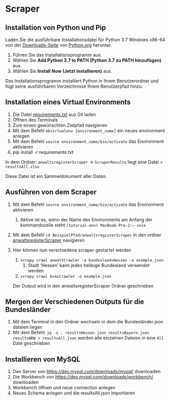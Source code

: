 # Scraper

## Installation von Python und Pip

Laden Sie die ausführbare Installationsdatei für Python 3.7 Windows x86-64 von der [Downloads-Seite](https://www.python.org/downloads/) von [Python.org](https://www.python.org/) herunter.

1. Führen Sie das Installationsprogramm aus.
2. Wählen Sie **Add Python 3.7 to PATH (Python 3.7 zu PATH hinzufügen)** aus.
3. Wählen Sie **Install Now (Jetzt installieren)** aus.

Das Installationsprogramm installiert Python in Ihrem Benutzerordner und fügt seine ausführbaren Verzeichnisse Ihrem Benutzerpfad hinzu.

## Installation eines **Virtual Environments**

1. Die Datei [requirements.txt](https://github.com/vSweePerxX/Scraper/blob/master/requirements.txt) aus Git laden
2. Öffnen des Terminals
3. Zum einem gewünschten Zielpfad navigieren
4. Mit dem Befehl `mkvirtualenv [environment_name]` ein neues environment anlegen
5. Mit dem Befehl `source environment_name/bin/activate` das Environment aktivieren
6. pip install -r requirements.txt

In dem Ordner: `anwaltsregisterScraper` → `ScraperResults` liegt eine Datei = `resultsAll.xlsx`

Diese Datei ist ein Sammeldokument aller Daten.

## Ausführen von dem Scraper

1. Mit dem Befehl `source environment_name/bin/activate` das Environment aktivieren
    1. Aktive ist es, wenn der Name des Environments am Anfang der kommandozeile steht:`(tutorial-env) MacBook-Pro-2:~ xxxx`
2. Mit dem Befehl `cd BeispielPfad/anwaltsregisterScraper` in den ordner [anwaltsregisterScraper](https://github.com/vSweePerxX/Scraper/tree/master/anwaltsregisterScraper) navigieren
3. Hier können nun verschiedene scraper gestartet werden
    1. `scrapy crawl anwaltCrawler -a bundesland=Hessen -o example.json`
        1. Stadt ‘Hessen’ kann jedes belibige Bundesland verwendet werden
    2. `scrapy crawl bvaiCrawler -o example.json`
    
    Der Output wird in den anwaltsregisterScraper Ordner geschrieben
    
## Mergen der Verschiedenen Outputs für die Bundesländer
1. Mit dem Terminal in den Ordner wechseln in dem die Bundesländer.json dateien liegen
2. Mit dem Befehl: `jq -s . resultsHessen.json resultsBayern.json  resultsNRW > resultsAll.json` werden alle einzelnen Dateien in eine `All` Date geschrieben

## Installieren von MySQL
1. Den Server von https://dev.mysql.com/downloads/mysql/ downloaden
2. Die Workbench von https://dev.mysql.com/downloads/workbench/ downloaden
3. Workbench öffnen und neue connection anlegen
4. Neues Schema anlegen und die resultsAll.json importieren
